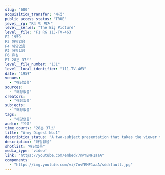 ```yaml
---
slug: "680"
acquisition_transfer: "수집"
public_access_status: "TRUE"
level__rg: "R4 빅 픽쳐"
level__series: "The Big Picture"
level__file: "F1 RG 111-TV-463
F2 1959
F3 해당없음
F4 해당없음
F5 해당없음
F6 유성
F7 28분 37초"
level__file_number: "111"
level__local_identifier: "111-TV-463"
date: "1959"
venues: 
  - "해당없음"
sources: 
  - "해당없음"
creators: 
  - "해당없음"
subjects: 
  - "해당없음"
tags: 
  - "해당없음"
audio: "유성"
time_courts: "28분 37초"
title: "Army Digest No.1"
description_status: "A two-subject presentation that takes the viewer to two widely separated lands and two strikingly different operations. Part 1: 'Barriers to the North', Part 2: 'Journey to Mannheim'."
description: "해당없음"
shotlist: "해당없음"
media_type: "video"
link: "https://youtube.com/embed/7nvYEMF1aaA"
components: 
  - "https://img.youtube.com/vi/7nvYEMF1aaA/sddefault.jpg"
---
```

